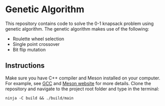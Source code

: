 # Genetic Algorithm

This repository contains code to solve the 0-1 knapsack problem using genetic algorithm. The genetic algorithm makes use of the following:

* Roulette wheel selection
* Single point crossover
* Bit flip mutation

## Instructions

Make sure you have C++ compiler and Meson installed on your computer. For example, see [GCC](https://gcc.gnu.org/releases.html) and [Meson website](https://mesonbuild.com/Quick-guide.html) for more details. Clone the repository and navigate to the project root folder and type in the terminal:

```console
ninja -C build && ./build/main
```

